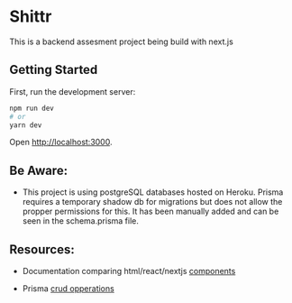 # Shittr

This is a backend assesment project being build with next.js

## Getting Started

First, run the development server:

```bash
npm run dev
# or
yarn dev
```

Open [http://localhost:3000](http://localhost:3000).



## Be Aware:
- This project is using postgreSQL databases hosted on Heroku. Prisma requires a temporary shadow db for migrations but does not allow the propper permissions for this. It has been manually added and can be seen in the schema.prisma file.

## Resources:

- Documentation comparing html/react/nextjs [components](https://nextjs.org/blog/forms)

- Prisma [crud opperations](https://www.prisma.io/docs/concepts/components/prisma-client/crud#read)


